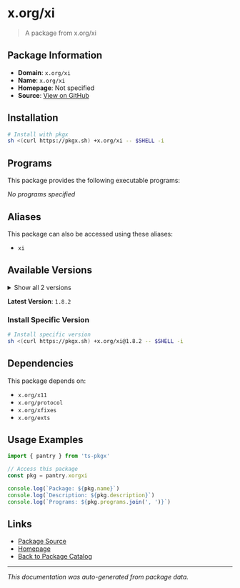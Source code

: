 # x.org/xi

> A package from x.org/xi

## Package Information

- **Domain**: `x.org/xi`
- **Name**: `x.org/xi`
- **Homepage**: Not specified
- **Source**: [View on GitHub](https://github.com/pkgxdev/pantry/tree/main/projects/x.org/xi/package.yml)

## Installation

```bash
# Install with pkgx
sh <(curl https://pkgx.sh) +x.org/xi -- $SHELL -i
```

## Programs

This package provides the following executable programs:

*No programs specified*

## Aliases

This package can also be accessed using these aliases:

- `xi`

## Available Versions

<details>
<summary>Show all 2 versions</summary>

- `1.8.2`, `1.8.1`

</details>

**Latest Version**: `1.8.2`

### Install Specific Version

```bash
# Install specific version
sh <(curl https://pkgx.sh) +x.org/xi@1.8.2 -- $SHELL -i
```

## Dependencies

This package depends on:

- `x.org/x11`
- `x.org/protocol`
- `x.org/xfixes`
- `x.org/exts`

## Usage Examples

```typescript
import { pantry } from 'ts-pkgx'

// Access this package
const pkg = pantry.xorgxi

console.log(`Package: ${pkg.name}`)
console.log(`Description: ${pkg.description}`)
console.log(`Programs: ${pkg.programs.join(', ')}`)
```

## Links

- [Package Source](https://github.com/pkgxdev/pantry/tree/main/projects/x.org/xi/package.yml)
- [Homepage](#)
- [Back to Package Catalog](../package-catalog.md)

---

*This documentation was auto-generated from package data.*
